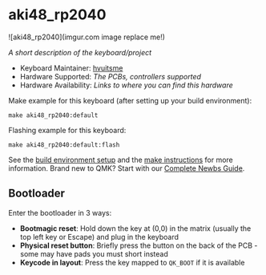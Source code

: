 # aki48_rp2040

![aki48_rp2040](imgur.com image replace me!)

*A short description of the keyboard/project*

* Keyboard Maintainer: [hvuitsme](https://github.com/hvuitsme)
* Hardware Supported: *The PCBs, controllers supported*
* Hardware Availability: *Links to where you can find this hardware*

Make example for this keyboard (after setting up your build environment):

    make aki48_rp2040:default

Flashing example for this keyboard:

    make aki48_rp2040:default:flash

See the [build environment setup](https://docs.qmk.fm/#/getting_started_build_tools) and the [make instructions](https://docs.qmk.fm/#/getting_started_make_guide) for more information. Brand new to QMK? Start with our [Complete Newbs Guide](https://docs.qmk.fm/#/newbs).

## Bootloader

Enter the bootloader in 3 ways:

* **Bootmagic reset**: Hold down the key at (0,0) in the matrix (usually the top left key or Escape) and plug in the keyboard
* **Physical reset button**: Briefly press the button on the back of the PCB - some may have pads you must short instead
* **Keycode in layout**: Press the key mapped to `QK_BOOT` if it is available
